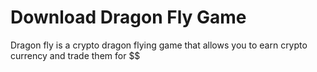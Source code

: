 # Download Dragon Fly Game

Dragon fly is a crypto dragon flying game that allows you to earn crypto currency and trade them for $$
